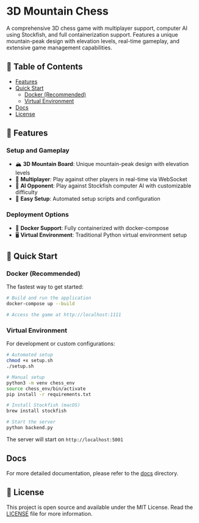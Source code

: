 # 3D Mountain Chess

A comprehensive 3D chess game with multiplayer support, computer AI using Stockfish, and full containerization support. Features a unique mountain-peak design with elevation levels, real-time gameplay, and extensive game management capabilities.

## 📖 Table of Contents
- [Features](#-features)
- [Quick Start](#-quick-start)
    - [Docker (Recommended)](#docker-recommended)
    - [Virtual Environment](#virtual-environment)
- [Docs](#docs)
- [License](#license)

## 🚀 Features

### Setup and Gameplay
- 🏔️ **3D Mountain Board**: Unique mountain-peak design with elevation levels
- 👥 **Multiplayer**: Play against other players in real-time via WebSocket
- 🤖 **AI Opponent**: Play against Stockfish computer AI with customizable difficulty
- 🔧 **Easy Setup**: Automated setup scripts and configuration

### Deployment Options
- 🐳 **Docker Support**: Fully containerized with docker-compose
- 🖥️ **Virtual Environment**: Traditional Python virtual environment setup

## 🚀 Quick Start

### Docker (Recommended)

The fastest way to get started:

```bash
# Build and run the application
docker-compose up --build

# Access the game at http://localhost:1111
```

### Virtual Environment

For development or custom configurations:

```bash
# Automated setup
chmod +x setup.sh
./setup.sh

# Manual setup
python3 -m venv chess_env
source chess_env/bin/activate
pip install -r requirements.txt

# Install Stockfish (macOS)
brew install stockfish

# Start the server
python backend.py
```

The server will start on `http://localhost:5001`

## Docs

For more detailed documentation, please refer to the [docs](docs) directory.

## 📄 License

This project is open source and available under the MIT License. Read the [LICENSE](LICENSE) file for more information.
